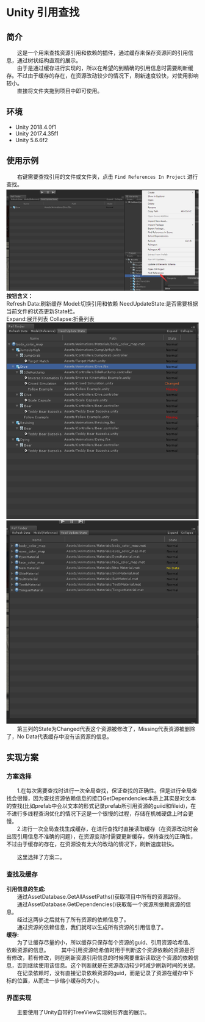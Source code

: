 # Unity 引用查找

## 简介

&emsp;&emsp;这是一个用来查找资源引用和依赖的插件，通过缓存来保存资源间的引用信息，通过树状结构直观的展示。  
&emsp;&emsp;由于是通过缓存进行实现的，所以在希望的到精确的引用信息时需要刷新缓存。不过由于缓存的存在，在资源改动较少的情况下，刷新速度较快，对使用影响较小。  
&emsp;&emsp;直接将文件夹拖到项目中即可使用。  

## 环境

- Unity 2018.4.0f1
- Unity 2017.4.35f1
- Unity 5.6.6f2

## 使用示例

&emsp;&emsp;右键需要查找引用的文件或文件夹，点击 `Find References In Project` 进行查找。  
![](ReadmeDoc/Start.png)  
**按钮含义：**  
Refresh Data:刷新缓存
Model:切换引用和依赖
NeedUpdateState:是否需要根据当前文件的状态更新State栏。  
Expand:展开列表
Collapse:折叠列表
![](ReadmeDoc/SingleSearch.png)  
![](ReadmeDoc/BatchSearch.png)  
&emsp;&emsp;第三列的State为Changed代表这个资源被修改了，Missing代表资源被删除了，No Data代表缓存中没有该资源的信息。  

## 实现方案

### 方案选择

&emsp;&emsp;1.在每次需要查找时进行一次全局查找，保证查找的正确性。但是进行全局查找会很慢，因为查找资源依赖信息的接口GetDependencies本质上其实是对文本的查找(比如prefab中会以文本的形式记录prefab所引用资源的guiid和fileid)，在不进行多线程查询优化的情况下这是一个很慢的过程，存储在机械硬盘上时会更慢。  
&emsp;&emsp;2.进行一次全局查找生成缓存，在进行查找时直接读取缓存（在资源改动时会出现引用信息不准确的问题），在资源变动时需要更新缓存，保持查找的正确性，不过由于缓存的存在，在资源没有太大的改动的情况下，刷新速度较快。

&emsp;&emsp;这里选择了方案二。

### 查找及缓存

**引用信息的生成:**  
&emsp;&emsp;通过AssetDatabase.GetAllAssetPaths()获取项目中所有的资源路径。  
&emsp;&emsp;通过AssetDatabase.GetDependencies()获取每一个资源所依赖资源的信息。  
&emsp;&emsp;经过这两步之后就有了所有资源的依赖信息了。  
&emsp;&emsp;通过资源的依赖信息，我们就可以生成所有资源的引用信息了。  
**缓存:**  
&emsp;&emsp;为了让缓存尽量的小，所以缓存只保存每个资源的guid、引用资源哈希值、依赖资源的信息。
&emsp;&emsp;其中引用资源哈希值时用于判断这个资源依赖的资源是否有修改，若有修改，则在刷新资源引用信息的时候需要重新读取这个资源的依赖信息，否则继续使用该信息。这个判断就是在资源改动较少时减少刷新时间的关键。  
&emsp;&emsp;在记录依赖时，没有直接记录依赖资源的guid，而是记录了资源在缓存中下标的位置，从而进一步缩小缓存的大小。  

### 界面实现

&emsp;&emsp;主要使用了Unity自带的TreeView实现树形界面的展示。  
